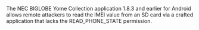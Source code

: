 The NEC BIGLOBE Yome Collection application 1.8.3 and earlier for Android allows remote attackers to read the IMEI value from an SD card via a crafted application that lacks the READ_PHONE_STATE permission.